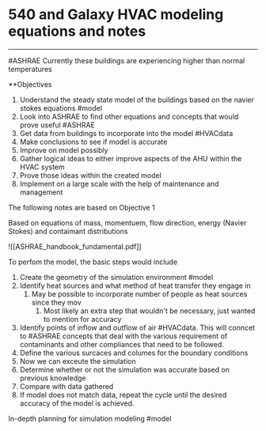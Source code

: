 # 540 and Galaxy HVAC modeling equations and notes
-------
#ASHRAE 
Currently these buildings are experiencing higher than normal temperatures 

**Objectives

1. Understand the steady state model of the buildings based on the navier stokes equations #model 
2. Look into ASHRAE to find other equations and concepts that would prove useful #ASHRAE
3. Get data from buildings to incorporate into the model #HVACdata
4. Make conclusions to see if model is accurate 
5. Improve on model possibly 
6. Gather logical ideas to either improve aspects of the AHU within the HVAC system 
7. Prove those ideas within the created model
8. Implement on a large scale with the help of maintenance and management 



The following notes are based on Objective 1

Based on equations of mass, momentuem, flow direction, energy (Navier Stokes) and contaimant distributions 

![[ASHRAE_handbook_fundamental.pdf]]

To perfom the model, the basic steps would include 

1. Create the geometry of the simulation environment #model 
2. Identify heat sources and what method of heat transfer they engage in
	1. May be possible to incorporate number of people as heat sources since they mov
		1. Most likely an extra step that wouldn't be necessary, just wanted to mention for accuracy 
3. Identify points of inflow and outflow of air #HVACdata. This will conncet to #ASHRAE concepts that deal with the various requirement of contaminants and other compliances that need to be followed.
4.  Define the various surcaces and columes for the boundary conditions 
5.  Now we can exceute the simulation 
6.  Determine whether or not the simulation was accurate based on previous knowledge 
7.  Compare with data gathered 
8.  If model does not match data, repeat the cycle until the desired accuracy of the model is achieved.


In-depth planning for simulation modeling #model 

